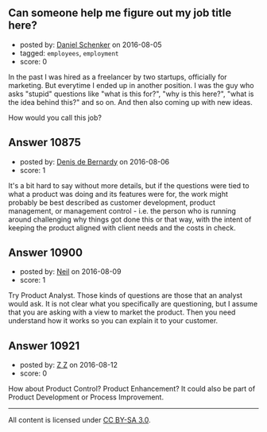 ## Can someone help me figure out my job title here?

- posted by: [Daniel Schenker](https://stackexchange.com/users/1286606/daniel-schenker) on 2016-08-05
- tagged: `employees`, `employment`
- score: 0

In the past I was hired as a freelancer by two startups, officially for marketing. But everytime I ended up in another position. I was the guy who asks "stupid" questions like "what is this for?", "why is this here?", "what is the idea behind this?" and so on. And then also coming up with new ideas.

How would you call this job?


## Answer 10875

- posted by: [Denis de Bernardy](https://stackexchange.com/users/182468/denis-de-bernardy) on 2016-08-06
- score: 1

It's a bit hard to say without more details, but if the questions were tied to what a product was doing and its features were for, the work might probably be best described as customer development, product management, or management control - i.e. the person who is running around challenging why things got done this or that way, with the intent of keeping the product aligned with client needs and the costs in check.


## Answer 10900

- posted by: [Neil](https://stackexchange.com/users/2711480/neil) on 2016-08-09
- score: 1

Try Product Analyst. Those kinds of questions are those that an analyst would ask. It is not clear what you specifically are questioning, but I assume that you are asking with a view to market the product. Then you need understand how it works so you can explain it to your customer. 


## Answer 10921

- posted by: [Z Z](https://stackexchange.com/users/7691178/z-z) on 2016-08-12
- score: 0

How about Product Control? Product Enhancement? It could also be part of Product Development or Process Improvement.



---

All content is licensed under [CC BY-SA 3.0](https://creativecommons.org/licenses/by-sa/3.0/).
